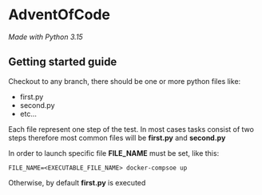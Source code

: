 # AdventOfCode
_Made with Python 3.15_

## Getting started guide

Checkout to any branch, there should be one or more python files like:
* first.py
* second.py
* etc...

Each file represent one step of the test. In most cases tasks consist of two steps therefore
most common files will be **first.py** and **second.py**

In order to launch specific file **FILE_NAME** must be set, like this:

```shell
FILE_NAME=<EXECUTABLE_FILE_NAME> docker-compsoe up 
```
Otherwise, by default **first.py** is executed
